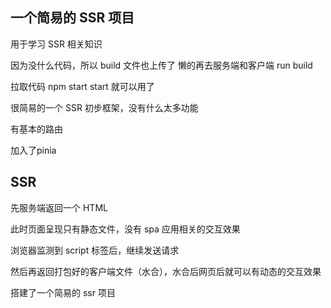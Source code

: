 ## 一个简易的 SSR 项目

用于学习 SSR 相关知识

因为没什么代码，所以 build 文件也上传了
懒的再去服务端和客户端 run build

拉取代码 npm start start 就可以用了

很简易的一个 SSR 初步框架，没有什么太多功能

有基本的路由

加入了pinia

## SSR

先服务端返回一个 HTML

此时页面呈现只有静态文件，没有 spa 应用相关的交互效果

浏览器监测到 script 标签后，继续发送请求

然后再返回打包好的客户端文件（水合），水合后网页后就可以有动态的交互效果

搭建了一个简易的 ssr 项目

